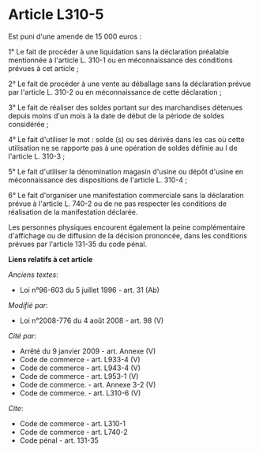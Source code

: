 # Article L310-5

Est puni d'une amende de 15 000 euros : 

1° Le fait de procéder à une liquidation sans la déclaration préalable mentionnée à l'article L. 310-1 ou en méconnaissance
des conditions prévues à cet article ; 

2° Le fait de procéder à une vente au déballage sans la déclaration prévue par l'article L. 310-2 ou en méconnaissance de
cette déclaration ; 

3° Le fait de réaliser des soldes                 portant sur des marchandises détenues depuis moins d'un mois à la date de
début de la période de soldes considérée ; 

4° Le fait d'utiliser le mot : solde (s) ou ses dérivés dans les cas où cette utilisation ne se rapporte pas à une opération
de soldes définie au I de l'article L. 310-3 ; 

5° Le fait d'utiliser la dénomination magasin d'usine ou dépôt d'usine en méconnaissance des dispositions de l'article L.
310-4 ; 

6° Le fait d'organiser une manifestation commerciale sans la déclaration prévue à l'article L. 740-2 ou de ne pas respecter
les conditions de réalisation de la manifestation déclarée. 

Les personnes physiques encourent également la peine complémentaire d'affichage ou de diffusion de la décision prononcée,
dans les conditions prévues par l'article 131-35 du code pénal.

**Liens relatifs à cet article**

_Anciens textes_:

  - Loi n°96-603 du 5 juillet 1996 - art. 31 (Ab)

_Modifié par_:

  - Loi n°2008-776 du 4 août 2008 - art. 98 (V)

_Cité par_:

  - Arrêté du 9 janvier 2009 - art. Annexe (V)
  - Code de commerce - art. L933-4 (V)
  - Code de commerce - art. L943-4 (V)
  - Code de commerce - art. L953-1 (V)
  - Code de commerce. - art. Annexe 3-2 (V)
  - Code de commerce. - art. L310-6 (V)

_Cite_:

  - Code de commerce - art. L310-1
  - Code de commerce - art. L740-2
  - Code pénal - art. 131-35
